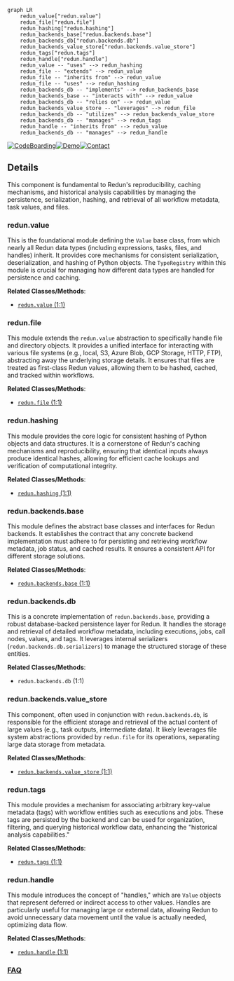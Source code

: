 ```mermaid
graph LR
    redun_value["redun.value"]
    redun_file["redun.file"]
    redun_hashing["redun.hashing"]
    redun_backends_base["redun.backends.base"]
    redun_backends_db["redun.backends.db"]
    redun_backends_value_store["redun.backends.value_store"]
    redun_tags["redun.tags"]
    redun_handle["redun.handle"]
    redun_value -- "uses" --> redun_hashing
    redun_file -- "extends" --> redun_value
    redun_file -- "inherits from" --> redun_value
    redun_file -- "uses" --> redun_hashing
    redun_backends_db -- "implements" --> redun_backends_base
    redun_backends_base -- "interacts with" --> redun_value
    redun_backends_db -- "relies on" --> redun_value
    redun_backends_value_store -- "leverages" --> redun_file
    redun_backends_db -- "utilizes" --> redun_backends_value_store
    redun_backends_db -- "manages" --> redun_tags
    redun_handle -- "inherits from" --> redun_value
    redun_backends_db -- "manages" --> redun_handle
```

[![CodeBoarding](https://img.shields.io/badge/Generated%20by-CodeBoarding-9cf?style=flat-square)](https://github.com/CodeBoarding/CodeBoarding)[![Demo](https://img.shields.io/badge/Try%20our-Demo-blue?style=flat-square)](https://www.codeboarding.org/demo)[![Contact](https://img.shields.io/badge/Contact%20us%20-%20contact@codeboarding.org-lightgrey?style=flat-square)](mailto:contact@codeboarding.org)

## Details

This component is fundamental to Redun's reproducibility, caching mechanisms, and historical analysis capabilities by managing the persistence, serialization, hashing, and retrieval of all workflow metadata, task values, and files.

### redun.value
This is the foundational module defining the `Value` base class, from which nearly all Redun data types (including expressions, tasks, files, and handles) inherit. It provides core mechanisms for consistent serialization, deserialization, and hashing of Python objects. The `TypeRegistry` within this module is crucial for managing how different data types are handled for persistence and caching.


**Related Classes/Methods**:

- <a href="https://github.com/insitro/redun/redun/value.py#L1-L1" target="_blank" rel="noopener noreferrer">`redun.value` (1:1)</a>


### redun.file
This module extends the `redun.value` abstraction to specifically handle file and directory objects. It provides a unified interface for interacting with various file systems (e.g., local, S3, Azure Blob, GCP Storage, HTTP, FTP), abstracting away the underlying storage details. It ensures that files are treated as first-class Redun values, allowing them to be hashed, cached, and tracked within workflows.


**Related Classes/Methods**:

- <a href="https://github.com/insitro/redun/redun/file.py#L1-L1" target="_blank" rel="noopener noreferrer">`redun.file` (1:1)</a>


### redun.hashing
This module provides the core logic for consistent hashing of Python objects and data structures. It is a cornerstone of Redun's caching mechanisms and reproducibility, ensuring that identical inputs always produce identical hashes, allowing for efficient cache lookups and verification of computational integrity.


**Related Classes/Methods**:

- <a href="https://github.com/insitro/redun/redun/hashing.py#L1-L1" target="_blank" rel="noopener noreferrer">`redun.hashing` (1:1)</a>


### redun.backends.base
This module defines the abstract base classes and interfaces for Redun backends. It establishes the contract that any concrete backend implementation must adhere to for persisting and retrieving workflow metadata, job status, and cached results. It ensures a consistent API for different storage solutions.


**Related Classes/Methods**:

- <a href="https://github.com/insitro/redun/redun/backends/base.py#L1-L1" target="_blank" rel="noopener noreferrer">`redun.backends.base` (1:1)</a>


### redun.backends.db
This is a concrete implementation of `redun.backends.base`, providing a robust database-backed persistence layer for Redun. It handles the storage and retrieval of detailed workflow metadata, including executions, jobs, call nodes, values, and tags. It leverages internal serializers (`redun.backends.db.serializers`) to manage the structured storage of these entities.


**Related Classes/Methods**:

- `redun.backends.db` (1:1)


### redun.backends.value_store
This component, often used in conjunction with `redun.backends.db`, is responsible for the efficient storage and retrieval of the actual content of large values (e.g., task outputs, intermediate data). It likely leverages file system abstractions provided by `redun.file` for its operations, separating large data storage from metadata.


**Related Classes/Methods**:

- <a href="https://github.com/insitro/redun/redun/backends/value_store.py#L1-L1" target="_blank" rel="noopener noreferrer">`redun.backends.value_store` (1:1)</a>


### redun.tags
This module provides a mechanism for associating arbitrary key-value metadata (tags) with workflow entities such as executions and jobs. These tags are persisted by the backend and can be used for organization, filtering, and querying historical workflow data, enhancing the "historical analysis capabilities."


**Related Classes/Methods**:

- <a href="https://github.com/insitro/redun/redun/tags.py#L1-L1" target="_blank" rel="noopener noreferrer">`redun.tags` (1:1)</a>


### redun.handle
This module introduces the concept of "handles," which are `Value` objects that represent deferred or indirect access to other values. Handles are particularly useful for managing large or external data, allowing Redun to avoid unnecessary data movement until the value is actually needed, optimizing data flow.


**Related Classes/Methods**:

- <a href="https://github.com/insitro/redun/redun/handle.py#L1-L1" target="_blank" rel="noopener noreferrer">`redun.handle` (1:1)</a>




### [FAQ](https://github.com/CodeBoarding/GeneratedOnBoardings/tree/main?tab=readme-ov-file#faq)